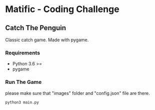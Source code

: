 # Matific - Coding Challenge
## Catch The Penguin
Classic catch game. Made with pygame.

### Requirements
- Python 3.6 >=
- pygame

### Run The Game
please make sure that "images" folder and "config.json" file are there.
```
python3 main.py
```

